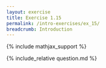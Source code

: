 ```yaml
---
layout: exercise
title: Exercise 1.15
permalink: /intro-exercises/ex_15/
breadcrumb: Introduction
---
```


{% include mathjax_support %}

<div><i class="arrow-up loader" data-chapter="intro-exercises" data-exercise="ex_15" data-rating="0"></i></div>
{% include_relative question.md %}
